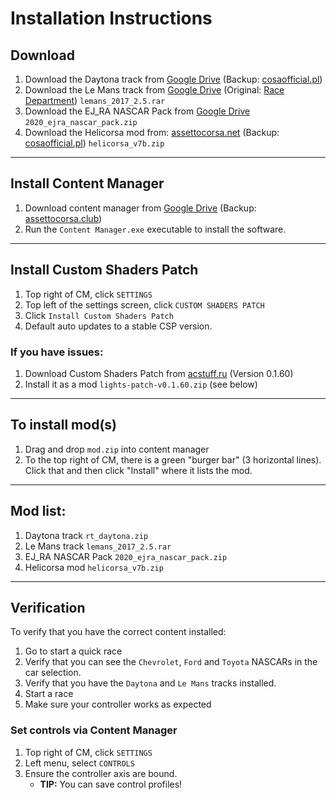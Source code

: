 # Installation Instructions

## Download
1. Download the Daytona track from [Google Drive](https://drive.google.com/uc?id=1xsSM3sgsCZxu33xQrnU7gC2VABhHu3wC&export=download) (Backup: [cosaofficial.pl](http://cosaofficial.pl/download/EJRA/rt_daytona.zip))
2. Download the Le Mans track from [Google Drive](https://drive.google.com/uc?id=1CFuZnorebQdKtN5Jc1f63JHo_0HqXxKV&export=download) (Original: [Race Department](https://www.racedepartment.com/downloads/circuit-24h-lemans-2017.2482/)) `lemans_2017_2.5.rar`
3. Download the EJ_RA NASCAR Pack from [Google Drive](https://drive.google.com/file/d/1V9PyZGIiGlIlUHpNCIUGr2aki5FRW1pe/view?usp=sharing) `2020_ejra_nascar_pack.zip`
4. Download the Helicorsa mod from: [assettocorsa.net](https://www.assettocorsa.net/forum/index.php?attachments/helicorsa_v7b-zip.114265) (Backup: [cosaofficial.pl](http://cosaofficial.pl/download/EJRA/helicorsa_v7b.zip)) `helicorsa_v7b.zip`

---

## Install Content Manager
1. Download content manager from [Google Drive](https://drive.google.com/uc?export=download&id=0B6GfX1zRa8pOREhEM1BqZno1ckk) (Backup: [assettocorsa.club](https://assettocorsa.club/content-manager.html))
2. Run the `Content Manager.exe` executable to install the software.

---

## Install Custom Shaders Patch
1. Top right of CM, click `SETTINGS`
2. Top left of the settings screen, click `CUSTOM SHADERS PATCH`
3. Click `Install Custom Shaders Patch`
4. Default auto updates to a stable CSP version.

### If you have issues:
1. Download Custom Shaders Patch from [acstuff.ru](https://acstuff.ru/patch/?get=0.1.60) (Version 0.1.60)
2. Install it as a mod `lights-patch-v0.1.60.zip` (see below)

---

## To install mod(s)
1. Drag and drop `mod.zip` into content manager
2. To the top right of CM, there is a green "burger bar" (3 horizontal lines). Click that and then click "Install" where it lists the mod.

---

## Mod list:
1. Daytona track `rt_daytona.zip`
2. Le Mans track `lemans_2017_2.5.rar`
3. EJ_RA NASCAR Pack `2020_ejra_nascar_pack.zip`
4. Helicorsa mod `helicorsa_v7b.zip`

---

## Verification
To verify that you have the correct content installed:
1. Go to start a quick race
2. Verify that you can see the `Chevrolet`, `Ford` and `Toyota` NASCARs in the car selection.
3. Verify that you have the `Daytona` and `Le Mans` tracks installed.
4. Start a race
5. Make sure your controller works as expected

### Set controls via Content Manager
1. Top right of CM, click `SETTINGS`
2. Left menu, select `CONTROLS`
3. Ensure the controller axis are bound.
   - **TIP:** You can save control profiles!
